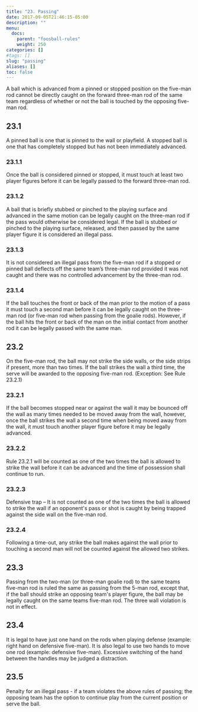 ```yaml
---
title: "23. Passing"
date: 2017-09-05T21:46:15-05:00
description: ""
menu:
  docs:
    parent: "foosball-rules"
    weight: 250
categories: []
#tags: []
slug: "passing"
aliases: []
toc: false
---
```


A ball which is advanced from a pinned or stopped position on the five-man rod cannot be directly caught on the forward three-man rod of the same team regardless of whether or not the ball is touched by the opposing five-man rod.

## 23.1

A pinned ball is one that is pinned to the wall or playfield. A stopped ball is one that has completely stopped but has not been immediately advanced.
  
### 23.1.1

Once the ball is considered pinned or stopped, it must touch at least two player figures before it can be legally passed to the forward three-man rod.
    
### 23.1.2

A ball that is briefly stubbed or pinched to the playing surface and advanced in the same motion can be legally caught on the three-man rod if the pass would otherwise be considered legal. If the ball is stubbed or pinched to the playing surface, released, and then passed by the same player figure it is considered an illegal pass.
    
### 23.1.3

It is not considered an illegal pass from the five-man rod if a stopped or pinned ball deflects off the same team’s three-man rod provided it was not caught and there was no controlled advancement by the three-man rod.
    
### 23.1.4

If the ball touches the front or back of the man prior to the motion of a pass it must touch a second man before it can be legally caught on the three-man rod (or five-man rod when passing from the goalie rods). However, if the ball hits the front or back of the man on the initial contact from another rod it can be legally passed with the same man.

## 23.2

On the five-man rod, the ball may not strike the side walls, or the side strips if present, more than two times. If the ball strikes the wall a third time, the serve will be awarded to the opposing five-man rod. (Exception: See Rule 23.2.1)
    
### 23.2.1

If the ball becomes stopped near or against the wall it may be bounced off the wall as many times needed to be moved away from the wall, however, once the ball strikes the wall a second time when being moved away from the wall, it must touch another player figure before it may be legally advanced.

### 23.2.2

Rule 23.2.1 will be counted as one of the two times the ball is allowed to strike the wall before it can be advanced and the time of possession shall continue to run.
    
### 23.2.3

Defensive trap – It is not counted as one of the two times the ball is allowed to strike the wall if an opponent's pass or shot is caught by being trapped against the side wall on the five-man rod.
    
### 23.2.4

Following a time-out, any strike the ball makes against the wall prior to touching a second man will not be counted against the allowed two strikes.

## 23.3

Passing from the two-man (or three-man goalie rod) to the same teams five-man rod is ruled the same as passing from the 5-man rod, except that, if the ball should strike an opposing team's player figure, the ball may be legally caught on the same teams five-man rod. The three wall violation is not in effect.
  
## 23.4

It is legal to have just one hand on the rods when playing defense (example: right hand on defensive five-man). It is also legal to use two hands to move one rod (example: defensive five-man). Excessive switching of the hand between the handles may be judged a distraction.

## 23.5

Penalty for an illegal pass - if a team violates the above rules of passing; the opposing team has the option to continue play from the current position or serve the ball.
